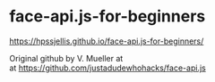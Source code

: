 # face-api.js-for-beginners


https://hpssjellis.github.io/face-api.js-for-beginners/



Original github by V. Mueller at  
at https://github.com/justadudewhohacks/face-api.js











